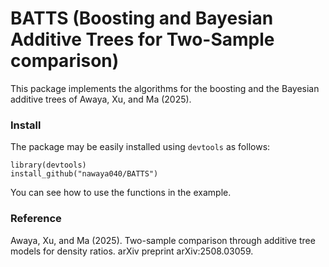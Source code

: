 # BATTS (Boosting and Bayesian Additive Trees for Two-Sample comparison)

This package implements the algorithms for the boosting and the Bayesian additive trees of Awaya, Xu, and Ma (2025).

### Install

The package may be easily installed using `devtools` as follows:

```
library(devtools)
install_github("nawaya040/BATTS")
```

You can see how to use the functions in the example.

### Reference

Awaya, Xu, and Ma (2025). Two-sample comparison through additive tree models for density ratios. arXiv preprint arXiv:2508.03059.

